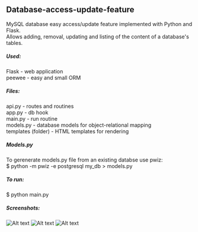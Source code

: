 ## Database-access-update-feature
MySQL database easy access/update feature implemented with Python and Flask. <br /> 
Allows adding, removal, updating and listing of the content of a database's tables.

##### Used:
Flask - web application <br />
peewee - easy and small ORM

##### Files:
api.py - routes and routines <br /> 
app.py - db hook <br /> 
main.py - run routine <br /> 
models.py - database models for object-relational mapping <br /> 
templates (folder) - HTML templates for rendering

##### Models.py
To gerenerate models.py file from an existing databse use pwiz:<br /> 
$ python -m pwiz -e postgresql my_db > models.py

##### To run:
$ python main.py

##### Screenshots:
![Alt text](/../screenshots/Index_page.png "Index page")
![Alt text](/../screenshots/Add_device.png "Add device")
![Alt text](/../screenshots/Remove_device.png "Remove device")
